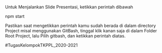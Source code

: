 Untuk Menjalankan Slide Presentasi, ketikkan perintah dibawah

npm start

Pastikan saat mengetikkan perintah kamu sudah berada di dalam directory Project
misal menggunakan GitBash, tinggal klik kanan saja di dalam Folder Root Project, lalu Pilih gitbash, dan ketikkan perintah diatas.

#TugasKelompokTKPPL_2020-2021
